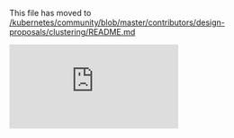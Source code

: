 This file has moved to [/kubernetes/community/blob/master/contributors/design-proposals/clustering/README.md](https://github.com/kubernetes/community/blob/master/contributors/design-proposals/clustering/README.md)


<!-- BEGIN MUNGE: GENERATED_ANALYTICS -->
[![Analytics](https://kubernetes-site.appspot.com/UA-36037335-10/GitHub/docs/design/clustering/README.md?pixel)]()
<!-- END MUNGE: GENERATED_ANALYTICS -->
